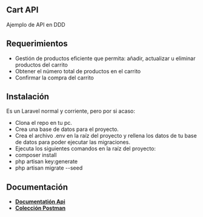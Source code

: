 ## Cart API

Ajemplo de API en DDD

## Requerimientos

- Gestión de productos eficiente que permita: añadir, actualizar u eliminar productos del carrito
- Obtener el número total de productos en el carrito
- Confirmar la compra del carrito

## Instalación

Es un Laravel normal y corriente, pero por si acaso:

- Clona el repo en tu pc.
- Crea una base de datos para el proyecto.
- Crea el archivo .env en la raíz del proyecto y rellena los datos de tu base de datos para poder ejecutar las migraciones.
- Ejecuta los siguientes comandos en la raíz del proyecto:
- composer install
- php artisan key:generate
- php artisan migrate --seed

## Documentación

- **[Documentatión Api](https://spfc.stoplight.io/docs/spfc/branches/main/ts5nkbnl0616s-spfc)**
- **[Colección Postman](CartApi.postman_collection.json)**

